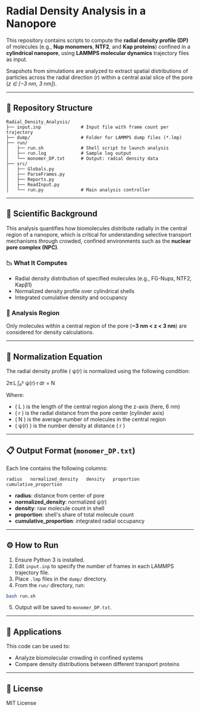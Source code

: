 # Radial Density Analysis in a Nanopore

This repository contains scripts to compute the **radial density profile (DP)** of molecules (e.g., **Nup monomers**, **NTF2**, and **Kap proteins**) confined in a **cylindrical nanopore**, using **LAMMPS molecular dynamics** trajectory files as input.

Snapshots from simulations are analyzed to extract spatial distributions of particles across the radial direction (_r_) within a central axial slice of the pore (_z ∈ [−3 nm, 3 nm]_).

---

## 📂 Repository Structure

```
Radial_Density_Analysis/
├── input.inp               # Input file with frame count per trajectory
├── dump/                   # Folder for LAMMPS dump files (*.lmp)
├── run/
│   ├── run.sh              # Shell script to launch analysis
│   ├── run.log             # Sample log output
│   └── monomer_DP.txt      # Output: radial density data
├── src/
│   ├── Globals.py
│   ├── ParseFrames.py
│   ├── Reports.py
│   ├── ReadInput.py
│   └── run.py              # Main analysis controller
```

---

## 🧪 Scientific Background

This analysis quantifies how biomolecules distribute radially in the central region of a nanopore, which is critical for understanding selective transport mechanisms through crowded, confined environments such as the **nuclear pore complex (NPC)**.

### 📉 What It Computes

- Radial density distribution of specified molecules (e.g., FG-Nups, NTF2, Kapβ1)  
- Normalized density profile over cylindrical shells  
- Integrated cumulative density and occupancy  

### 📏 Analysis Region

Only molecules within a central region of the pore (**−3 nm < z < 3 nm**) are considered for density calculations.

---

## 📐 Normalization Equation

The radial density profile ( ψ(r) is normalized using the following condition:

2π L ∫₀ᴿ ψ(r)·r dr = N


Where:
- \( L \) is the length of the central region along the z-axis (here, 6 nm)
- \( r \) is the radial distance from the pore center (cylinder axis)
- \( N \) is the average number of molecules in the central region
- \( ψ(r) \) is the number density at distance \( r \)

---

## 📋 Output Format (`monomer_DP.txt`)

Each line contains the following columns:

```
radius   normalized_density   density   proportion   cumulative_proportion
```

- **radius**: distance from center of pore  
- **normalized_density**: normalized ψ(r)  
- **density**: raw molecule count in shell  
- **proportion**: shell's share of total molecule count  
- **cumulative_proportion**: integrated radial occupancy

---

## ⚙️ How to Run

1. Ensure Python 3 is installed.
2. Edit `input.inp` to specify the number of frames in each LAMMPS trajectory file.
3. Place `.lmp` files in the `dump/` directory.
4. From the `run/` directory, run:

```bash
bash run.sh
```

5. Output will be saved to `monomer_DP.txt`.

---

## 🧠 Applications

This code can be used to:
- Analyze biomolecular crowding in confined systems
- Compare density distributions between different transport proteins

---

## 📜 License

MIT License
